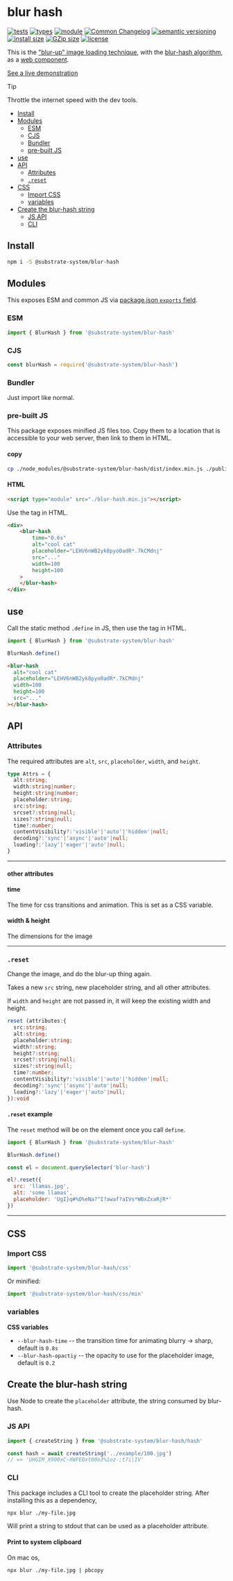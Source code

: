 # blur hash
[![tests](https://img.shields.io/github/actions/workflow/status/substrate-system/blur-hash/nodejs.yml?style=flat-square)](https://github.com/substrate-system/blur-hash/actions/workflows/nodejs.yml)
[![types](https://img.shields.io/npm/types/@substrate-system/blur-hash?style=flat-square)](README.md)
[![module](https://img.shields.io/badge/module-ESM%2FCJS-blue?style=flat-square)](README.md)
[![Common Changelog](https://nichoth.github.io/badge/common-changelog.svg)](https://common-changelog.org)
[![semantic versioning](https://img.shields.io/badge/semver-2.0.0-blue?logo=semver&style=flat-square)](https://semver.org/)
[![install size](https://flat.badgen.net/packagephobia/install/@substrate-system/blur-hash?cache-control=no-cache)](https://packagephobia.com/result?p=@substrate-system/blur-hash)
[![GZip size](https://flat.badgen.net/bundlephobia/minzip/@substrate-system/blur-hash?color=green)](https://bundlephobia.com/package/@substrate-system/blur-hash)
[![license](https://img.shields.io/badge/license-Big_Time-blue?style=flat-square)](LICENSE)


This is the ["blur-up" image loading technique](https://css-tricks.com/the-blur-up-technique-for-loading-background-images/),
with the [blur-hash algorithm](https://blurha.sh/), as a [web component](https://developer.mozilla.org/en-US/docs/Web/API/Web_components).

[See a live demonstration](https://substrate-system.github.io/blur-hash/)

> [!TIP]
> Throttle the internet speed with the dev tools.

<!-- toc -->

- [Install](#install)
- [Modules](#modules)
  * [ESM](#esm)
  * [CJS](#cjs)
  * [Bundler](#bundler)
  * [pre-built JS](#pre-built-js)
- [use](#use)
- [API](#api)
  * [Attributes](#attributes)
  * [`.reset`](#reset)
- [CSS](#css)
  * [Import CSS](#import-css)
  * [variables](#variables)
- [Create the blur-hash string](#create-the-blur-hash-string)
  * [JS API](#js-api)
  * [CLI](#cli)

<!-- tocstop -->

## Install

```sh
npm i -S @substrate-system/blur-hash
```

## Modules

This exposes ESM and common JS via [package.json `exports` field](https://nodejs.org/api/packages.html#exports).

### ESM
```js
import { BlurHash } from '@substrate-system/blur-hash'
```

### CJS
```js
const blurHash = require('@substrate-system/blur-hash')
```

### Bundler

Just import like normal.

### pre-built JS
This package exposes minified JS files too. Copy them to a location that is
accessible to your web server, then link to them in HTML.

#### copy
```sh
cp ./node_modules/@substrate-system/blur-hash/dist/index.min.js ./public/blur-hash.min.js
```

#### HTML
```html
<script type="module" src="./blur-hash.min.js"></script>
```

Use the tag in HTML.

```html
<div>
    <blur-hash
        time="0.6s"
        alt="cool cat"
        placeholder="LEHV6nWB2yk8pyo0adR*.7kCMdnj"
        src="..."
        width=100
        height=100
    >
    </blur-hash>
</div>
```

## use
Call the static method `.define` in JS, then use the tag in HTML.

```js
import { BlurHash } from '@substrate-system/blur-hash'

BlurHash.define()
```

```html
<blur-hash
  alt="cool cat"
  placeholder="LEHV6nWB2yk8pyo0adR*.7kCMdnj"
  width=100
  height=100
  src="..."
></blur-hash>
```

## API

### Attributes

The required attributes are `alt`, `src`, `placeholder`, `width`, and `height`.

```ts
type Attrs = {
  alt:string;
  width:string|number;
  height:string|number;
  placeholder:string;
  src:string;
  srcset?:string|null;
  sizes?:string|null;
  time?:number;
  contentVisibility?:'visible'|'auto'|'hidden'|null;
  decoding?:'sync'|'async'|'auto'|null;
  loading?:'lazy'|'eager'|'auto'|null;
}
```

--------------------------------------

#### other attributes

#### time
The time for css transitions and animation. This is set as a CSS variable.

#### width & height
The dimensions for the image

----------------------------------------------

### `.reset`

Change the image, and do the blur-up thing again.

Takes a new `src` string, new placeholder string, and all other attributes.

If `width` and `height` are not passed in, it will keep the existing width
and height.

```ts
reset (attributes:{
  src:string;
  alt:string;
  placeholder:string;
  width?:string;
  height?:string;
  srcset?:string|null;
  sizes?:string|null;
  time?:number;
  contentVisibility?:'visible'|'auto'|'hidden'|null;
  decoding?:'sync'|'async'|'auto'|null;
  loading?:'lazy'|'eager'|'auto'|null;
}):void
```

#### `.reset` example

The `reset` method will be on the element once you call `define`.

```js
import { BlurHash } from '@substrate-system/blur-hash'

BlurHash.define()

const el = document.querySelector('blur-hash')

el?.reset({
  src: 'llamas.jpg',
  alt: 'some llamas',
  placeholder: 'UgI}q#%O%eNa?^I?awaf?aIVs*WBxZxaRjR*'
})
```

-------------------------------------------------


## CSS

### Import CSS

```js
import '@substrate-system/blur-hash/css'
```

Or minified:
```js
import '@substrate-system/blur-hash/css/min'
```

### variables

__CSS variables__

* `--blur-hash-time` -- the transition time for animating blurry -> sharp,
  default is `0.8s`
* `--blur-hash-opactiy` -- the opacity to use for the placeholder image,
  default is `0.2`

## Create the blur-hash string

Use Node to create the `placeholder` attribute, the string consumed
by blur-hash.

### JS API

```js
import { createString } from '@substrate-system/blur-hash/hash'

const hash = await createString('../example/100.jpg')
// => 'UHGIM_X900xC~XWFE0xt00o3%1oz-;t7i|IV'
```

### CLI

This package includes a CLI tool to create the placeholder string. After
installing this as a dependency,

```sh
npx blur ./my-file.jpg
```

Will print a string to stdout that can be used as a placeholder attribute.

#### Print to system clipboard

On mac os,

```sh
npx blur ./my-file.jpg | pbcopy
```
